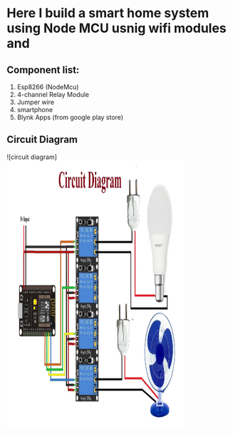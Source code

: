 # Here I build a smart home system using Node MCU usnig wifi modules and 


## Component list:

1. Esp8266 (NodeMcu)
2. 4-channel Relay Module
3. Jumper wire
4. smartphone 
5. Blynk Apps (from google play store)

## Circuit Diagram
![circuit diagram]<img src="https://github.com/AKmahim/Robotics/blob/main/smart%20home%20using%20Node%20MCU/Circuit.jpg" width="400" height="600">
